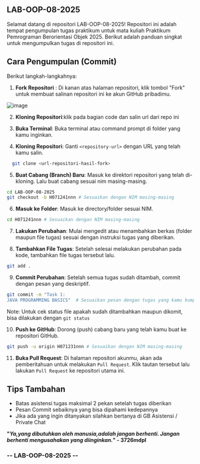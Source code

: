 ## LAB-OOP-08-2025
Selamat datang di repositori LAB-OOP-08-2025! Repositori ini adalah tempat pengumpulan tugas praktikum untuk mata kuliah Praktikum Pemrograman Berorientasi Objek 2025. Berikut adalah panduan singkat untuk mengumpulkan tugas di repositori ini.

## Cara Pengumpulan (Commit)
Berikut langkah-langkahnya:
1. **Fork Repositori** : Di kanan atas halaman repositori, klik tombol "Fork" untuk membuat salinan repositori ini ke akun GitHub pribadimu.

![image](https://github.com/user-attachments/assets/dcb3f9aa-3b44-48e7-9fe9-e2fb55b01cbd)

2. **Kloning Repositori**:klik pada bagian code dan salin url dari repo ini

3. **Buka Terminal**: Buka terminal atau command prompt di folder yang kamu inginkan.

4. **Kloning Repositori**: Ganti `<repository-url>` dengan URL yang telah kamu salin.

```bash
  git clone <url-repositori-hasil-fork>
```

5. **Buat Cabang (Branch) Baru**: Masuk ke direktori repositori yang telah di-kloning. Lalu buat cabang sesuai nim masing-masing.

```bash
cd LAB-OOP-08-2025
git checkout -b H071241nnn # Sesuaikan dengan NIM masing-masing
```

6. **Masuk ke Folder**: Masuk ke directory/folder sesuai NIM.

```bash
cd H071241nnn # Sesuaikan dengan NIM masing-masing
```

7. **Lakukan Perubahan**: Mulai mengedit atau menambahkan berkas (folder maupun file tugas) sesuai dengan instruksi tugas yang diberikan.

8. **Tambahkan File Tugas**: Setelah selesai melakukan perubahan pada kode, tambahkan file tugas tersebut lalu.

```bash
git add .
```

9. **Commit Perubahan**: Setelah semua tugas sudah ditambah, commit dengan pesan yang deskriptif.

```bash
git commit -m "Task 1: 
JAVA PROGRAMMING BASICS"  # Sesuaikan pesan dengan tugas yang kamu kumpulkan
```

Note: Untuk cek status file apakah sudah ditambahkan maupun dikomit, bisa dilakukan dengan `git status`

10. **Push ke GitHub**: Dorong (push) cabang baru yang telah kamu buat ke repositori GitHub.

```bash
git push -u origin H071231nnn # Sesuaikan dengan NIM masing-masing
```

11. **Buka Pull Request**: Di halaman repositori akunmu, akan ada pemberitahuan untuk melakukan `Pull Request`. Klik tautan tersebut lalu lakukan `Pull Request` ke repositori utama ini.

## Tips Tambahan

- Batas asistensi tugas maksimal 2 pekan setelah tugas diberikan
- Pesan Commit sebaiknya yang bisa dipahami kedepannya
- Jika ada yang ingin ditanyakan silahkan bertanya di GB Asistensi / Private Chat

**"*Ya,yang dibutuhkan oleh manusia,adalah jangan berhenti. Jangan berhenti mengusahakan yang diinginkan.*" - 3726mdpl**


### -- LAB-OOP-08-2025 --
